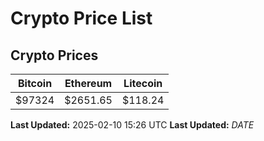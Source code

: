 # Crypto Price List

## Crypto Prices
| Bitcoin | Ethereum | Litecoin |
| ------- | -------- | -------- |
| $97324 | $2651.65 | $118.24 |
**Last Updated:** 2025-02-10 15:26 UTC
**Last Updated:** $DATE$

